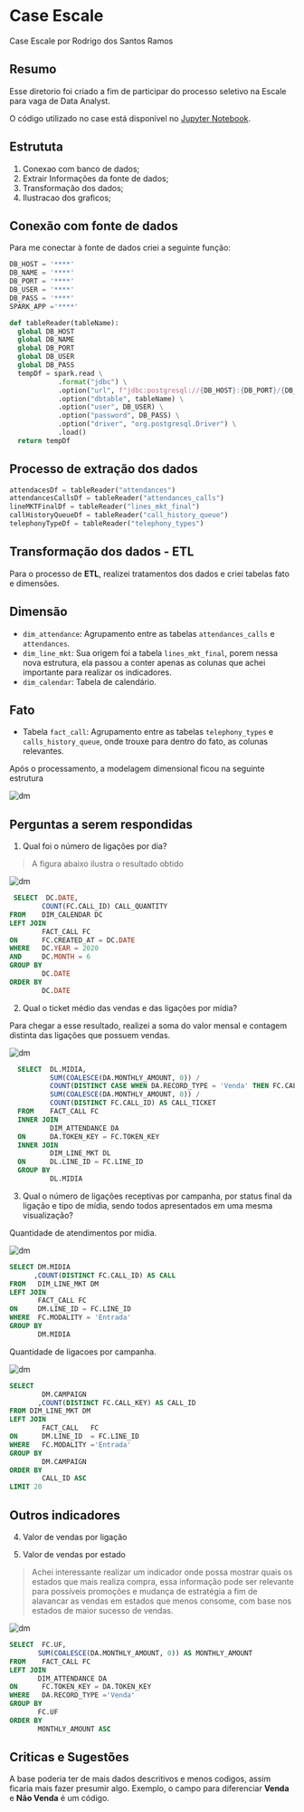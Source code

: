 # Case Escale
Case Escale por Rodrigo dos Santos Ramos

## Resumo

Esse diretorio foi criado a fim de participar do processo seletivo na Escale para vaga de Data Analyst.

O código utilizado no case está disponível no [Jupyter Notebook](https://github.com/RodrigoSantos202/Case-Escale/blob/main/Case-Escale-Rodrigo.ipynb).

## Estrututa

1. Conexao com banco de dados;
2. Extrair Informações da fonte de dados;
3. Transformação dos dados;
4. Ilustracao dos graficos;

## Conexão com fonte de dados 

Para me conectar à fonte de dados criei a seguinte função:
```Python
DB_HOST = '****'
DB_NAME = '****'
DB_PORT = '****'
DB_USER = '****'
DB_PASS = '****'
SPARK_APP ='****'

def tableReader(tableName):
  global DB_HOST
  global DB_NAME
  global DB_PORT
  global DB_USER
  global DB_PASS
  tempDf = spark.read \
            .format("jdbc") \
            .option("url", f"jdbc:postgresql://{DB_HOST}:{DB_PORT}/{DB_NAME}") \
            .option("dbtable", tableName) \
            .option("user", DB_USER) \
            .option("password", DB_PASS) \
            .option("driver", "org.postgresql.Driver") \
            .load()
  return tempDf
```
  
 ## Processo de extração dos dados  
 
```python
attendacesDf = tableReader("attendances")
attendancesCallsDf = tableReader("attendances_calls")
lineMKTFinalDf = tableReader("lines_mkt_final")
callHistoryQueueDf = tableReader("call_history_queue")
telephonyTypeDf = tableReader("telephony_types")
```

## Transformação dos dados - ETL
 
Para o processo de **ETL**, realizei tratamentos dos dados e criei tabelas fato e dimensões.
 
## Dimensão

* `dim_attendance`:  Agrupamento entre as tabelas `attendances_calls` e `attendances`.
* `dim_line_mkt`: Sua origem foi a tabela `lines_mkt_final`, porem nessa nova estrutura, ela passou a conter apenas as colunas que achei importante para realizar os indicadores.
* `dim_calendar`: Tabela de calendário.

## Fato

* Tabela `fact_call`:  Agrupamento entre as tabelas `telephony_types` e `calls_history_queue`, onde trouxe para dentro do fato, as colunas relevantes. 

Após o processamento, a modelagem dimensional ficou na seguinte estrutura

![dm](https://github.com/RodrigoSantos202/Case-Escale/blob/98ee1a36e61d98a0de0e695354ae4a890b03762f/dm.PNG)

## Perguntas a serem respondidas

1. Qual foi o número de ligações por dia?

> A figura abaixo ilustra o resultado obtido
 
![dm](https://github.com/RodrigoSantos202/Case-Escale/blob/3e6bfcb6e372bc4590ac436b8047cb7b75f262f1/q1.PNG)

```sql
 SELECT  DC.DATE,
        COUNT(FC.CALL_ID) CALL_QUANTITY
FROM    DIM_CALENDAR DC
LEFT JOIN
        FACT_CALL FC
ON      FC.CREATED_AT = DC.DATE
WHERE   DC.YEAR = 2020
AND     DC.MONTH = 6
GROUP BY 
        DC.DATE
ORDER BY 
        DC.DATE
```

2. Qual o ticket médio das vendas e das ligações por mídia?
 
Para chegar a esse resultado, realizei a soma do valor mensal e contagem distinta das ligações que possuem vendas.
 
![dm](https://github.com/RodrigoSantos202/Case-Escale/blob/d0a058ebeddd5a58e5c7a1f4835c02b2d98a1580/q2.PNG)

```sql
  SELECT  DL.MIDIA,
          SUM(COALESCE(DA.MONTHLY_AMOUNT, 0)) /
          COUNT(DISTINCT CASE WHEN DA.RECORD_TYPE = 'Venda' THEN FC.CALL_ID END) AS MONTHLY_AMOUNT,
          SUM(COALESCE(DA.MONTHLY_AMOUNT, 0)) / 
          COUNT(DISTINCT FC.CALL_ID) AS CALL_TICKET
  FROM    FACT_CALL FC
  INNER JOIN
          DIM_ATTENDANCE DA
  ON      DA.TOKEN_KEY = FC.TOKEN_KEY
  INNER JOIN
          DIM_LINE_MKT DL
  ON      DL.LINE_ID = FC.LINE_ID
  GROUP BY
          DL.MIDIA
```
 
3. Qual o número de ligações receptivas por campanha, por status final da ligação e tipo de mídia, sendo todos apresentados em uma mesma visualização?

Quantidade de atendimentos por midia.

![dm](https://github.com/RodrigoSantos202/Case-Escale/blob/c5a89091cd5af71494053128b99b9b7ac116669e/q3a.PNG)

```sql
SELECT DM.MIDIA
      ,COUNT(DISTINCT FC.CALL_ID) AS CALL 
FROM   DIM_LINE_MKT DM
LEFT JOIN 
       FACT_CALL FC
ON     DM.LINE_ID = FC.LINE_ID         
WHERE  FC.MODALITY = 'Entrada'
GROUP BY
       DM.MIDIA
```

Quantidade de ligacoes por campanha.

![dm](https://github.com/RodrigoSantos202/Case-Escale/blob/c5a89091cd5af71494053128b99b9b7ac116669e/q3b.PNG)

```sql
SELECT 
        DM.CAMPAIGN
       ,COUNT(DISTINCT FC.CALL_KEY) AS CALL_ID 
FROM DIM_LINE_MKT DM
LEFT JOIN
        FACT_CALL   FC
ON      DM.LINE_ID  = FC.LINE_ID    
WHERE   FC.MODALITY ='Entrada'
GROUP BY 
        DM.CAMPAIGN
ORDER BY 
        CALL_ID ASC
LIMIT 20
```

## Outros indicadores

4. Valor de vendas por ligação 

5. Valor de vendas por estado

> Achei interessante realizar um indicador onde possa mostrar quais os estados que mais realiza compra, essa informação pode ser relevante para possíveis promoções e mudança de estratégia a fim de alavancar as vendas em estados que menos consome, com base nos estados de maior sucesso de vendas.

![dm](https://github.com/RodrigoSantos202/Case-Escale/blob/16d7f854a57c5e69ae7429a52842ae57804b0ec6/q5.PNG)
 
 ```sql
SELECT  FC.UF,
        SUM(COALESCE(DA.MONTHLY_AMOUNT, 0)) AS MONTHLY_AMOUNT
FROM    FACT_CALL FC 
LEFT JOIN
        DIM_ATTENDANCE DA
ON      FC.TOKEN_KEY = DA.TOKEN_KEY  
WHERE   DA.RECORD_TYPE ='Venda'
GROUP BY
        FC.UF
ORDER BY 
        MONTHLY_AMOUNT ASC   
```

## Criticas e Sugestões

A base poderia ter de mais dados descritivos e menos codigos, assim ficaria mais fazer presumir algo.
Exemplo, o campo para diferenciar **Venda** e **Não Venda** é um código.
